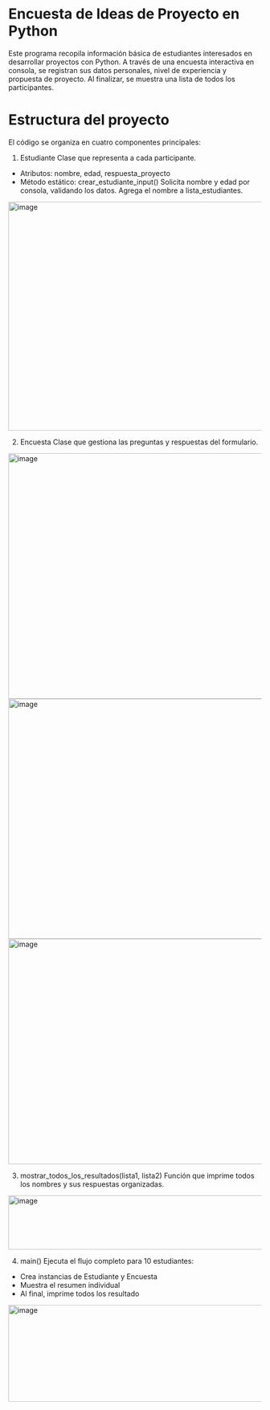 # Encuesta de Ideas de Proyecto en Python
Este programa recopila información básica de estudiantes interesados en desarrollar proyectos con Python. A través de una encuesta interactiva en consola, se registran sus datos personales, nivel de experiencia y propuesta de proyecto. Al finalizar, se muestra una lista de todos los participantes.
# Estructura del proyecto
El código se organiza en cuatro componentes principales:
1. Estudiante
Clase que representa a cada participante.
- Atributos: nombre, edad, respuesta_proyecto
- Método estático: crear_estudiante_input()
Solicita nombre y edad por consola, validando los datos. Agrega el nombre a lista_estudiantes.
<img width="663" height="456" alt="image" src="https://github.com/user-attachments/assets/872c24af-0948-43cf-9133-c2f9ea693d96" />

2. Encuesta
Clase que gestiona las preguntas y respuestas del formulario.
<img width="822" height="489" alt="image" src="https://github.com/user-attachments/assets/37a87c41-00fe-4a90-a807-e5bce5a69d13" />
<img width="738" height="478" alt="image" src="https://github.com/user-attachments/assets/240d61b1-69e3-44f4-92b5-665ea5647af9" />
<img width="807" height="449" alt="image" src="https://github.com/user-attachments/assets/90c8c60e-e177-488e-aa1b-064c62b7c33f" />

3. mostrar_todos_los_resultados(lista1, lista2)
Función que imprime todos los nombres y sus respuestas organizadas.
<img width="515" height="108" alt="image" src="https://github.com/user-attachments/assets/f485331b-1095-4c7f-be61-b1bccb66bbb7" />

4. main()
Ejecuta el flujo completo para 10 estudiantes:
- Crea instancias de Estudiante y Encuesta
- Muestra el resumen individual
- Al final, imprime todos los resultado
<img width="584" height="193" alt="image" src="https://github.com/user-attachments/assets/61ecf3b5-0e57-434a-8151-286d6fa18dc0" />









